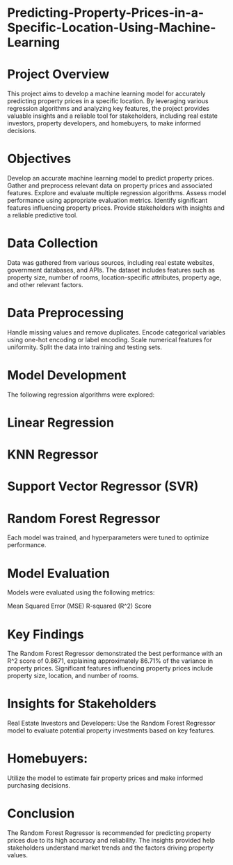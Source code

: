 # Predicting-Property-Prices-in-a-Specific-Location-Using-Machine-Learning
# Project Overview
This project aims to develop a machine learning model for accurately predicting property prices in a specific location. By leveraging various regression algorithms and analyzing key features, the project provides valuable insights and a reliable tool for stakeholders, including real estate investors, property developers, and homebuyers, to make informed decisions.

# Objectives
Develop an accurate machine learning model to predict property prices.
Gather and preprocess relevant data on property prices and associated features.
Explore and evaluate multiple regression algorithms.
Assess model performance using appropriate evaluation metrics.
Identify significant features influencing property prices.
Provide stakeholders with insights and a reliable predictive tool.
# Data Collection
Data was gathered from various sources, including real estate websites, government databases, and APIs. The dataset includes features such as property size, number of rooms, location-specific attributes, property age, and other relevant factors.

# Data Preprocessing
Handle missing values and remove duplicates.
Encode categorical variables using one-hot encoding or label encoding.
Scale numerical features for uniformity.
Split the data into training and testing sets.
# Model Development
The following regression algorithms were explored:

# Linear Regression
# KNN Regressor
# Support Vector Regressor (SVR)
# Random Forest Regressor
Each model was trained, and hyperparameters were tuned to optimize performance.

# Model Evaluation
Models were evaluated using the following metrics:

Mean Squared Error (MSE)
R-squared (R^2) Score
# Key Findings
The Random Forest Regressor demonstrated the best performance with an R^2 score of 0.8671, explaining approximately 86.71% of the variance in property prices.
Significant features influencing property prices include property size, location, and number of rooms.
# Insights for Stakeholders
Real Estate Investors and Developers:
Use the Random Forest Regressor model to evaluate potential property investments based on key features.
# Homebuyers:
Utilize the model to estimate fair property prices and make informed purchasing decisions.
# Conclusion
The Random Forest Regressor is recommended for predicting property prices due to its high accuracy and reliability. The insights provided help stakeholders understand market trends and the factors driving property values.
